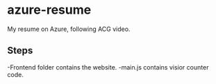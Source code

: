 # azure-resume
My resume on Azure, following ACG video.

## Steps

-Frontend folder contains the website.
-main.js contains visior counter code.
